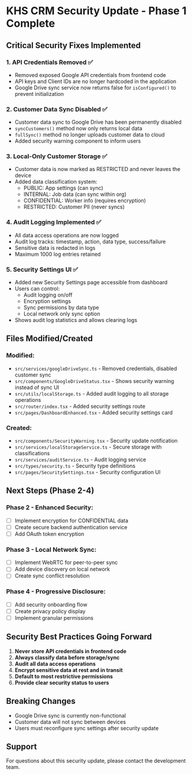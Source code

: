 # KHS CRM Security Update - Phase 1 Complete

## Critical Security Fixes Implemented

### 1. API Credentials Removed ✅
- Removed exposed Google API credentials from frontend code
- API keys and Client IDs are no longer hardcoded in the application
- Google Drive sync service now returns false for `isConfigured()` to prevent initialization

### 2. Customer Data Sync Disabled ✅
- Customer data sync to Google Drive has been permanently disabled
- `syncCustomers()` method now only returns local data
- `fullSync()` method no longer uploads customer data to cloud
- Added security warning component to inform users

### 3. Local-Only Customer Storage ✅
- Customer data is now marked as RESTRICTED and never leaves the device
- Added data classification system:
  - PUBLIC: App settings (can sync)
  - INTERNAL: Job data (can sync within org)
  - CONFIDENTIAL: Worker info (requires encryption)
  - RESTRICTED: Customer PII (never syncs)

### 4. Audit Logging Implemented ✅
- All data access operations are now logged
- Audit log tracks: timestamp, action, data type, success/failure
- Sensitive data is redacted in logs
- Maximum 1000 log entries retained

### 5. Security Settings UI ✅
- Added new Security Settings page accessible from dashboard
- Users can control:
  - Audit logging on/off
  - Encryption settings
  - Sync permissions by data type
  - Local network only sync option
- Shows audit log statistics and allows clearing logs

## Files Modified/Created

### Modified:
- `src/services/googleDriveSync.ts` - Removed credentials, disabled customer sync
- `src/components/GoogleDriveStatus.tsx` - Shows security warning instead of sync UI
- `src/utils/localStorage.ts` - Added audit logging to all storage operations
- `src/router/index.tsx` - Added security settings route
- `src/pages/DashboardEnhanced.tsx` - Added security settings card

### Created:
- `src/components/SecurityWarning.tsx` - Security update notification
- `src/services/localStorageService.ts` - Secure storage with classifications
- `src/services/auditService.ts` - Audit logging service
- `src/types/security.ts` - Security type definitions
- `src/pages/SecuritySettings.tsx` - Security configuration UI

## Next Steps (Phase 2-4)

### Phase 2 - Enhanced Security:
- [ ] Implement encryption for CONFIDENTIAL data
- [ ] Create secure backend authentication service
- [ ] Add OAuth token encryption

### Phase 3 - Local Network Sync:
- [ ] Implement WebRTC for peer-to-peer sync
- [ ] Add device discovery on local network
- [ ] Create sync conflict resolution

### Phase 4 - Progressive Disclosure:
- [ ] Add security onboarding flow
- [ ] Create privacy policy display
- [ ] Implement granular permissions

## Security Best Practices Going Forward

1. **Never store API credentials in frontend code**
2. **Always classify data before storage/sync**
3. **Audit all data access operations**
4. **Encrypt sensitive data at rest and in transit**
5. **Default to most restrictive permissions**
6. **Provide clear security status to users**

## Breaking Changes

- Google Drive sync is currently non-functional
- Customer data will not sync between devices
- Users must reconfigure sync settings after security update

## Support

For questions about this security update, please contact the development team.